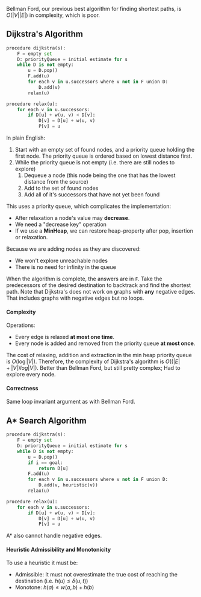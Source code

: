 Bellman Ford, our previous best algorithm for finding shortest paths, is $O(|V||E|)$ in complexity, which is poor. 
## Dijkstra's Algorithm
```python
procedure dijkstra(s):
	F = empty set
	D: priorityQueue = initial estimate for s
	while D is not empty:
		u = D.pop()
		F.add(u)
		for each v in u.successors where v not in F union D:
			D.add(v)
		relax(u)

procedure relax(u):
	for each v in u.successors:
		if D[u] + w(u, v) < D[v]:
			D[v] = D[u] + w(u, v)
			P[v] = u
```
In plain English:
1. Start with an empty set of found nodes, and a priority queue holding the first node. The priority queue is ordered based on lowest distance first.
2. While the priority queue is not empty (i.e. there are still nodes to explore)
	1. Dequeue a node (this node being the one that has the lowest distance from the source)
	2. Add to the set of found nodes
	3. Add all of it's successors that have not yet been found

This uses a priority queue, which complicates the implementation:
- After relaxation a node's value may **decrease**.
- We need a "decrease key" operation
- If we use a **MinHeap**, we can restore heap-property after pop, insertion or relaxation.

Because we are adding nodes as they are discovered:
- We won't explore unreachable nodes
- There is no need for infinity in the queue

When the algorithm is complete, the answers are in `F`. Take the predecessors of the desired destination to backtrack and find the shortest path.
Note that Dijkstra's does not work on graphs with **any** negative edges. That includes graphs with negative edges but no loops.
#### Complexity
Operations:
- Every edge is relaxed **at most one time**.
- Every node is added and removed from the priority queue **at most once**.

The cost of relaxing, addition and extraction in the min heap priority queue is $O(\log|V|)$.
Therefore, the complexity of Dijkstra's algorithm is $O((|E| + |V|)log|V|)$.
Better than Bellman Ford, but still pretty complex; Had to explore every node.

#### Correctness
Same loop invariant argument as with Bellman Ford.

## A* Search Algorithm
```python
procedure dijkstra(s):
	F = empty set
	D: priorityQueue = initial estimate for s
	while D is not empty:
		u = D.pop()
		if i == goal:
			return D[u]
		F.add(u)
		for each v in u.successors where v not in F union D:
			D.add(v, heuristic(v))
		relax(u)

procedure relax(u):
	for each v in u.successors:
		if D[u] + w(u, v) < D[v]:
			D[v] = D[u] + w(u, v)
			P[v] = u
```
A* also cannot handle negative edges.
#### Heuristic Admissibility and Monotonicity
To use a heuristic it must be:
- Admissible: It must not overestimate the true cost of reaching the destination (i.e. $h(u) \leq \delta(u, t)$)
- Monotone: $h(a) \leq w(a, b) + h(b)$
